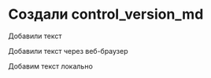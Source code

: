 ﻿# Создали control_version_md

Добавили текст

Добавили текст через веб-браузер

Добавим текст локально

